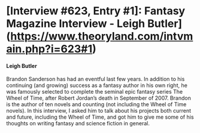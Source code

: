 # [Interview #623, Entry #1]: Fantasy Magazine Interview - Leigh Butler](https://www.theoryland.com/intvmain.php?i=623#1)

#### Leigh Butler

Brandon Sanderson has had an eventful last few years. In addition to his continuing (and growing) success as a fantasy author in his own right, he was famously selected to complete the seminal epic fantasy series The Wheel of Time, after Robert Jordan’s death in September of 2007. Brandon is the author of ten novels and counting (not including the Wheel of Time novels). In this interview, I asked him to talk about his projects both current and future, including the Wheel of Time, and got him to give me some of his thoughts on writing fantasy and science fiction in general.

